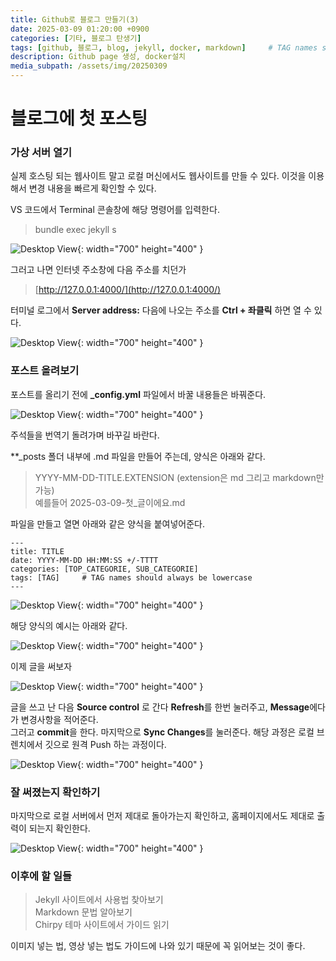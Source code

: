 ```yaml
---
title: Github로 블로그 만들기(3)
date: 2025-03-09 01:20:00 +0900
categories: [기타, 블로그 탄생기]
tags: [github, 블로그, blog, jekyll, docker, markdown]     # TAG names should always be lowercase
description: Github page 생성, docker설치
media_subpath: /assets/img/20250309
---
```


# 블로그에 첫 포스팅

  ### 가상 서버 열기

실제 호스팅 되는 웹사이트 말고 로컬 머신에서도 웹사이트를 만들 수 있다. 이것을 이용해서 변경 내용을 빠르게 확인할 수 있다.

VS 코드에서 Terminal 콘솔창에 해당 명령어를 입력한다.

>bundle exec jekyll s

![Desktop View](4.jpg){: width="700" height="400" }

그러고 나면 인터넷 주소창에 다음 주소를 치던가

>[http://127.0.0.1:4000/](http://127.0.0.1:4000/)

터미널 로그에서 **Server address:** 다음에 나오는 주소를 **Ctrl + 좌클릭** 하면 열 수 있다.
 
 ![Desktop View](5.jpg){: width="700" height="400" }


  ### 포스트 올려보기

포스트를 올리기 전에 **_config.yml** 파일에서 바꿀 내용들은 바꿔준다. 

![Desktop View](6.jpg){: width="700" height="400" }

주석들을 번역기 돌려가며 바꾸길 바란다.

**_posts 폴더 내부에 .md 파일을 만들어 주는데, 양식은 아래와 같다.
>YYYY-MM-DD-TITLE.EXTENSION (extension은 md 그리고 markdown만 가능)
><br>예를들어 2025-03-09-첫_글이에요.md

파일을 만들고 열면 아래와 같은 양식을 붙여넣어준다.


```
---
title: TITLE
date: YYYY-MM-DD HH:MM:SS +/-TTTT
categories: [TOP_CATEGORIE, SUB_CATEGORIE]
tags: [TAG]     # TAG names should always be lowercase
---
```

![Desktop View](7.jpg){: width="700" height="400" }

해당 양식의 예시는 아래와 같다.

![Desktop View](8.jpg){: width="700" height="400" }

이제 글을 써보자

![Desktop View](9.jpg){: width="700" height="400" }

글을 쓰고 난 다음 **Source control** 로 간다 **Refresh**를 한번 눌러주고, **Message**에다가 변경사항을 적어준다.<br>
그러고 **commit**을 한다. 마지막으로 **Sync Changes**를 눌러준다. 해당 과정은 로컬 브렌치에서 깃으로 원격 Push 하는 과정이다.

![Desktop View](10.jpg){: width="700" height="400" }

### 잘 써졌는지 확인하기

마지막으로 로컬 서버에서 먼저 제대로 돌아가는지 확인하고, 홈페이지에서도 제대로 출력이 되는지 확인한다.

![Desktop View](11.jpg){: width="700" height="400" }


### 이후에 할 일들

>Jekyll 사이트에서 사용법 찾아보기<br>
>Markdown 문법 알아보기<br>
>Chirpy 테마 사이트에서 가이드 읽기

이미지 넣는 법, 영상 넣는 법도 가이드에 나와 있기 때문에 꼭 읽어보는 것이 좋다.

